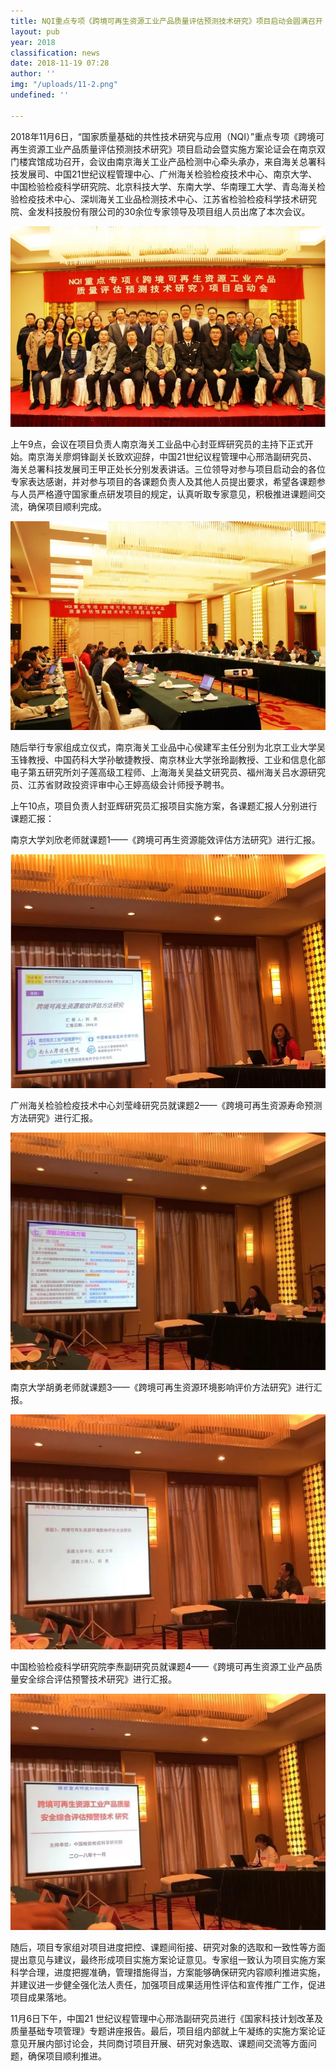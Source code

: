 ```yaml
---
title: NQI重点专项《跨境可再生资源工业产品质量评估预测技术研究》项目启动会圆满召开
layout: pub
year: 2018
classification: news
date: 2018-11-19 07:28
author: ''
img: "/uploads/11-2.png"
undefined: ''

---
```

2018年11月6日，“国家质量基础的共性技术研究与应用（NQI）”重点专项《跨境可再生资源工业产品质量评估预测技术研究》项目启动会暨实施方案论证会在南京双门楼宾馆成功召开，会议由南京海关工业产品检测中心牵头承办，来自海关总署科技发展司、中国21世纪议程管理中心、广州海关检验检疫技术中心、南京大学、中国检验检疫科学研究院、北京科技大学、东南大学、华南理工大学、青岛海关检验检疫技术中心、深圳海关工业品检测技术中心、江苏省检验检疫科学技术研究院、金发科技股份有限公司的30余位专家领导及项目组人员出席了本次会议。  

![](/uploads/11-2.png)

上午9点，会议在项目负责人南京海关工业品中心封亚辉研究员的主持下正式开始。南京海关廖炯锋副关长致欢迎辞，中国21世纪议程管理中心邢浩副研究员、海关总署科技发展司王甲正处长分别发表讲话。三位领导对参与项目启动会的各位专家表达感谢，并对参与项目的各课题负责人及其他人员提出要求，希望各课题参与人员严格遵守国家重点研发项目的规定，认真听取专家意见，积极推进课题间交流，确保项目顺利完成。

![](/uploads/12-1.png)

随后举行专家组成立仪式，南京海关工业品中心侯建军主任分别为北京工业大学吴玉锋教授、中国药科大学孙敏捷教授、南京林业大学张玲副教授、工业和信息化部电子第五研究所刘子莲高级工程师、上海海关吴益文研究员、福州海关吕水源研究员、江苏省财政投资评审中心王婷高级会计师授予聘书。

上午10点，项目负责人封亚辉研究员汇报项目实施方案，各课题汇报人分别进行课题汇报：

南京大学刘欣老师就课题1——《跨境可再生资源能效评估方法研究》进行汇报。  

![](/uploads/3-1.png)

广州海关检验检疫技术中心刘莹峰研究员就课题2——《跨境可再生资源寿命预测方法研究》进行汇报。  

![](/uploads/4.png)

南京大学胡勇老师就课题3——《跨境可再生资源环境影响评价方法研究》进行汇报。  

![](/uploads/5-2.png)

中国检验检疫科学研究院李焘副研究员就课题4——《跨境可再生资源工业产品质量安全综合评估预警技术研究》进行汇报。  

![](/uploads/6-2.png)

随后，项目专家组对项目进度把控、课题间衔接、研究对象的选取和一致性等方面提出意见与建议，最终形成项目实施方案论证意见。专家组一致认为项目实施方案科学合理，进度把握准确，管理措施得当，方案能够确保研究内容顺利推进实施，并建议进一步健全强化法人责任，加强项目成果适用性评估和宣传推广工作，促进项目成果落地。

11月6日下午，中国21 世纪议程管理中心邢浩副研究员进行《国家科技计划改革及质量基础专项管理》专题讲座报告。最后，项目组内部就上午凝练的实施方案论证意见开展内部讨论会，共同商讨项目开展、研究对象选取、课题间交流等方面问题，确保项目顺利推进。